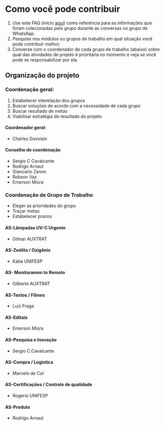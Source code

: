 # Como você pode contribuir

1. Use este FAQ (início [aqui](../../README.md)) como referência para as informações que foram colecionadas pelo grupo
durante as conversas no grupo de WhatsApp.
1. Pesquise nos módulos ou grupos de trabalho em qual situação você pode contribuir melhor.
1. Converse com o coordenador de cada grupo de trabalho (abaixo) sobre qual das atividades de projeto
é prioritária no momento e veja se você pode se responsabilizar por ela.

## Organização do projeto

### Coordenação geral:

1. Estabelecer interelação dos grupos
1. Buscar soluções de acordo com a necessidade de cada grupo
1. Buscar resultado de metas
1. Viabilisar estratégia de resultado do projeto

#### Coordenador geral: 
- Charles Duvoisin

#### Conselho de coordenação

- Sergio C Cavalcante
- Rodrigo Arnaut
- Giancarlo Zanon
- Robson Vaz
- Emerson Miúra

### Coordenação de Grupo de Trabalho

- Eleger as prioridades do grupo
- Traçar metas
- Estabelecer prazos

#### AS-Lâmpadas UV-C Urgente

- Gilmar AUXTRAT

#### AS-Zeólita / Oxigênio

- Katia UNIFESP

#### AS- Monitoramen to Remoto

- Gilberto AUXTRAT

#### AS-Textos / Filmes

- Luiz Fraga

#### AS-Editais

- Emerson Miúra

#### AS-Pesquisa e Inovação

- Sergio C.Cavalcante

#### AS-Compra / Logistica

- Marcelo de Col

#### AS-Certificações / Controle de qualidade

- Rogerio UNIFESP

#### AS-Produto

- Rodrigo Arnaut
